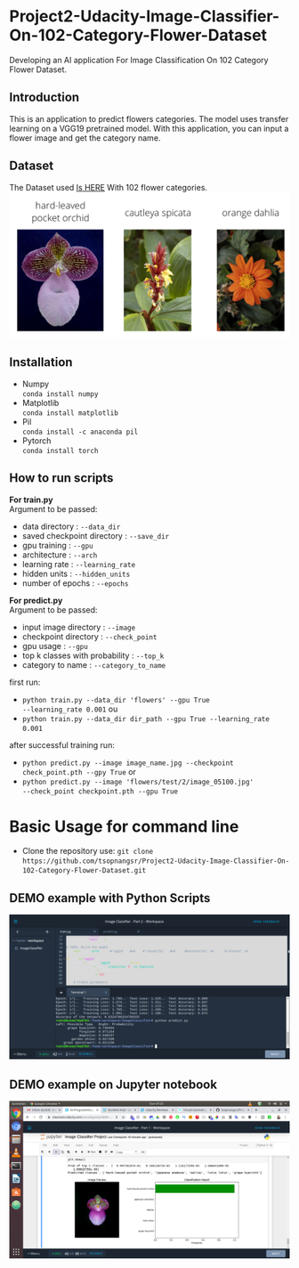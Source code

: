 # Project2-Udacity-Image-Classifier-On-102-Category-Flower-Dataset
Developing an AI application For Image Classification On 102 Category Flower Dataset.


## Introduction
This is an application to predict flowers categories. The model uses transfer learning on a VGG19 pretrained model. With this application, you can input a flower image and get the category name.


## Dataset
The Dataset used [Is HERE](http://www.robots.ox.ac.uk/~vgg/data/flowers/102/index.html) With 102 flower categories.
![Flowers](/assets/Flowers.png)


## Installation
* Numpy  
<code>conda install numpy</code>
* Matplotlib  
<code>conda install matplotlib</code>
* Pil  
<code>conda install -c anaconda pil</code>
* Pytorch  
<code>conda install torch</code>

## How to run scripts
__For train.py__  
Argument to be passed:
* data directory : <code>--data_dir</code>
* saved checkpoint directory : <code>--save_dir</code>
* gpu training : <code>--gpu</code>
* architecture : <code>--arch</code>
* learning rate : <code>--learning_rate</code>
* hidden units : <code>--hidden_units</code>
* number of epochs : <code>--epochs</code>

__For predict.py__  
Argument to be passed:
* input image directory : <code>--image</code>
* checkpoint directory : <code>--check_point</code>
* gpu usage : <code>--gpu</code>
* top k classes with probability : <code>--top_k</code>
* category to name : <code>--category_to_name</code>

first run:  
 * <code>python train.py --data_dir 'flowers' --gpu True --learning_rate 0.001</code>
ou
* <code>python train.py --data_dir dir_path --gpu True --learning_rate 0.001</code>

after successful training run:  
* <code>python predict.py --image image_name.jpg --checkpoint check_point.pth --gpy True</code>
or
* <code>python predict.py --image 'flowers/test/2/image_05100.jpg' --check_point checkpoint.pth --gpu True</code>

# Basic Usage for command line

- Clone the repository use: `git clone https://github.com/tsopnangsr/Project2-Udacity-Image-Classifier-On-102-Category-Flower-Dataset.git`

## DEMO example with Python Scripts
![Scripts Classification](/assets/udacity_ai_train_predict_8_script.png)

## DEMO example on Jupyter notebook
![Jupyter Classification](/assets/udacity_ai_result_image_classifier.png)
